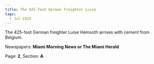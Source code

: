 ```yaml
---  
title: The 425-foot German freighter Luise  
tags:  
  - Jul 1925  
---  
```

  
The 425-foot German freighter Luise Hemsoth arrives with cement from Belgium.  
  
Newspapers: **Miami Morning News or The Miami Herald**  
  
Page: **2**, Section: **A** 
